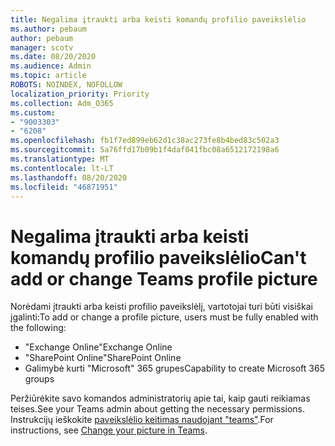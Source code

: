 ```yaml
---
title: Negalima įtraukti arba keisti komandų profilio paveikslėlio
ms.author: pebaum
author: pebaum
manager: scotv
ms.date: 08/20/2020
ms.audience: Admin
ms.topic: article
ROBOTS: NOINDEX, NOFOLLOW
localization_priority: Priority
ms.collection: Adm_O365
ms.custom:
- "9003303"
- "6208"
ms.openlocfilehash: fb1f7ed899eb62d1c38ac273fe8b4bed83c502a3
ms.sourcegitcommit: 5a76ffd17b09b1f4daf041fbc08a6512172198a6
ms.translationtype: MT
ms.contentlocale: lt-LT
ms.lasthandoff: 08/20/2020
ms.locfileid: "46871951"
---
```

# <a name="cant-add-or-change-teams-profile-picture"></a><span data-ttu-id="9494d-102">Negalima įtraukti arba keisti komandų profilio paveikslėlio</span><span class="sxs-lookup"><span data-stu-id="9494d-102">Can't add or change Teams profile picture</span></span>

<span data-ttu-id="9494d-103">Norėdami įtraukti arba keisti profilio paveikslėlį, vartotojai turi būti visiškai įgalinti:</span><span class="sxs-lookup"><span data-stu-id="9494d-103">To add or change a profile picture, users must be fully enabled with the following:</span></span>

- <span data-ttu-id="9494d-104">"Exchange Online"</span><span class="sxs-lookup"><span data-stu-id="9494d-104">Exchange Online</span></span>
- <span data-ttu-id="9494d-105">"SharePoint Online"</span><span class="sxs-lookup"><span data-stu-id="9494d-105">SharePoint Online</span></span>
- <span data-ttu-id="9494d-106">Galimybė kurti "Microsoft" 365 grupes</span><span class="sxs-lookup"><span data-stu-id="9494d-106">Capability to create Microsoft 365 groups</span></span>

<span data-ttu-id="9494d-107">Peržiūrėkite savo komandos administratorių apie tai, kaip gauti reikiamas teises.</span><span class="sxs-lookup"><span data-stu-id="9494d-107">See your Teams admin about getting the necessary permissions.</span></span> <span data-ttu-id="9494d-108">Instrukcijų ieškokite [paveikslėlio keitimas naudojant "teams"](https://support.microsoft.com/office/change-your-picture-in-teams-7a711943-9248-420e-b814-c071aa8d9b9c).</span><span class="sxs-lookup"><span data-stu-id="9494d-108">For instructions, see [Change your picture in Teams](https://support.microsoft.com/office/change-your-picture-in-teams-7a711943-9248-420e-b814-c071aa8d9b9c).</span></span>